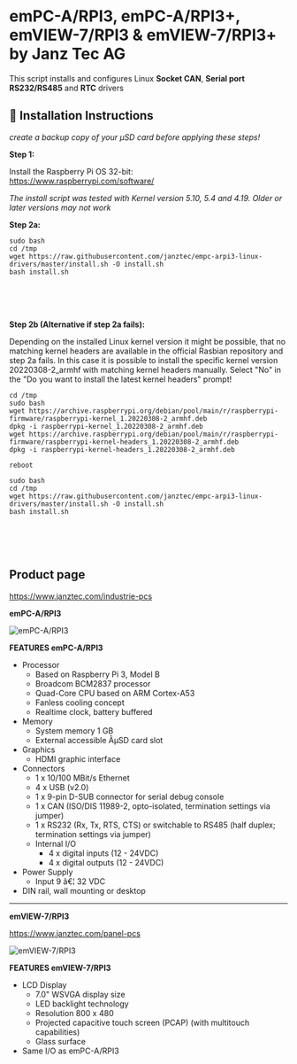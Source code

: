 # emPC-A/RPI3, emPC-A/RPI3+, emVIEW-7/RPI3 & emVIEW-7/RPI3+ by Janz Tec AG 

This script installs and configures Linux **Socket CAN**, **Serial port RS232/RS485** and **RTC** drivers

## :large_orange_diamond: Installation Instructions

_create a backup copy of your µSD card before applying these steps!_

**Step 1:**

Install the Raspberry Pi OS 32-bit:  
https://www.raspberrypi.com/software/

_The install script was tested with Kernel version 5.10, 5.4 and 4.19._
_Older or later versions may not work_


**Step 2a:**


```
sudo bash
cd /tmp
wget https://raw.githubusercontent.com/janztec/empc-arpi3-linux-drivers/master/install.sh -O install.sh
bash install.sh
```


<br />
<br />
<br />


**Step 2b (Alternative if step 2a fails):**

Depending on the installed Linux kernel version it might be possible, that no matching kernel headers are available in the official Rasbian repository and step 2a fails. In this case it is possible to install the specific kernel version 20220308-2_armhf with matching kernel headers manually.
Select "No" in the "Do you want to install the latest kernel headers" prompt!

```
cd /tmp
sudo bash
wget https://archive.raspberrypi.org/debian/pool/main/r/raspberrypi-firmware/raspberrypi-kernel_1.20220308-2_armhf.deb
dpkg -i raspberrypi-kernel_1.20220308-2_armhf.deb
wget https://archive.raspberrypi.org/debian/pool/main/r/raspberrypi-firmware/raspberrypi-kernel-headers_1.20220308-2_armhf.deb
dpkg -i raspberrypi-kernel-headers_1.20220308-2_armhf.deb

reboot

sudo bash
cd /tmp
wget https://raw.githubusercontent.com/janztec/empc-arpi3-linux-drivers/master/install.sh -O install.sh
bash install.sh
```

<br />
<br />
<br />

## Product page
https://www.janztec.com/industrie-pcs

**emPC-A/RPI3**

![emPC-A/RPI3](https://www.janztec.com/wp-content/uploads/2020/03/emPC_A_RPI_front.png.webp)

**FEATURES emPC-A/RPI3**
* Processor 
  * Based on Raspberry Pi 3, Model B 
  * Broadcom BCM2837 processor 
  * Quad-Core CPU based on ARM Cortex-A53 
  * Fanless cooling concept 
  * Realtime clock, battery buffered 
* Memory 
  * System memory 1 GB 
  * External accessible ÂµSD card slot  
* Graphics 
  * HDMI graphic interface  
* Connectors  
  * 1 x 10/100 MBit/s Ethernet 
  * 4 x USB (v2.0) 
  * 1 x 9-pin D-SUB connector for serial debug console 
  * 1 x CAN (ISO/DIS 11989-2, opto-isolated, termination settings via jumper) 
  * 1 x RS232 (Rx, Tx, RTS, CTS) or switchable to RS485 (half duplex; termination settings via jumper)  
  * Internal I/O  
    * 4 x digital inputs (12 - 24VDC) 
    * 4 x digital outputs (12 - 24VDC)  
* Power Supply  
  * Input 9 â€¦ 32 VDC 
* DIN rail, wall mounting or desktop 

-------

**emVIEW-7/RPI3**

https://www.janztec.com/panel-pcs

![emVIEW-7/RPI3](https://www.janztec.com/wp-content/uploads/2020/03/janz_tec_produkte_embedded_emVIEW-7_RPI3_front-1.png.webp)

**FEATURES emVIEW-7/RPI3**
* LCD Display
   * 7.0" WSVGA display size
   * LED backlight technology
   * Resolution 800 x 480
   * Projected capacitive touch screen (PCAP) (with multitouch capabilities)
   * Glass surface
* Same I/O as emPC-A/RPI3



